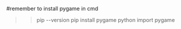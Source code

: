 #remember to install pygame in cmd

>>pip --version
>>pip install pygame
>>python
>>import pygame
>>
